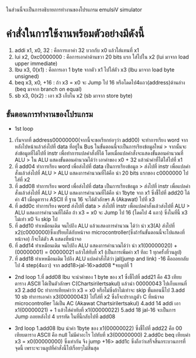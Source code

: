 ในส่วนนี้จะเป็นการอธิบายการทำงานของโปรแกรม emulsiV simulator
# คำสั่งในการใช้งานพร้อมตัวอย่างมีดังนี้
1. addi x1, x0, 32 : คือการเอาค่า 32 บวกกับ x0 แล้วใส่แทนที่ x1 
2. lui x2, 0xc0000000 : คือการเอาค่าด้านขวา 20 bits แรก ใส่ไปใน x2  (lui มาจาก load upper immediate)
3. lbu x3, 0(x1) : คือการเอา 1 byte จากตัว x1 ไปใส่ตัว x3   (lbu มาจาก load byte unsigned)
4. beq x3, x0, +16 : ถ้า x3 = x0 จะ Jump ไป 16 หรือโดดไป4แถว(address)ด้านล่าง   (beq มาจาก branch on equal)
5. sb x3, 0(x2) : เอา x3 เก็บใน x2   (sb มาจาก store byte)

## ขั้นตอนการทำงานของโปรแกรม
* 1st loop 
1. เริ่มจากที่ address00000000(จากนี้จะขอเรียกย่อๆว่า add00) จะทำการเรียง word จากหลังไปหน้าแล้วส่งไปที่ data ที่อยู่ใน Bus ในขั้นตอนนี้จะเป็นการเรียงข้อมูลใหม่ > จากนั้นจะส่งข้อมูลที่ได้ไปที่ instr เพื่อทำการแปลคำสั่งที่ได้ โดยเมื่อแปลคำสั่งจะแสดงขั้นตอนคำนวณที่ ALU > ใน ALU แสดงขั้นตอนคำนวณได้ว่า เอาค่าของ x0 + 32 แล้วนำค่าที่ได้ใส่ไปที่ x1
2. ที่ add04 ทำการเรียง word เพื่อส่งไปที่ data เป็นการเรียงข้อมูล > ส่งไปที่ instr เพื่อแปลคำสั่งแล้วส่งไปที่ ALU > ALU แสดงการคำนวณที่ได้คือ นำ 20 bits แรกของ c0000000 ไปใส่ที่ x2
3. ที่ add08 ทำการเรียง word เพื่อส่งไปที่ data เป็นการเรียงข้อมูล > ส่งไปที่ instr เพื่อแปลคำสั่งแล้วส่งไปที่ ALU > ALU แสดงการคำนวณที่ได้คือ นำ 1byte จาก x1 ซึ่งชี้ไปที่ add20 ได้ค่า 41 เมื่อดูตาราง ASCII ที่ ฐาน 16 จะได้ตัวอักษร A (Akawat) ไปที่ x3
4. ที่ add0c ทำการเรียง word ส่งไปที่ data > ส่งไปที่ instr เพื่อแปลคำสั่งแล้วส่งไปที่ ALU > ALU แสดงการคำนวณที่ได้คือ ถ้า x3 = x0 จะ Jump ไป 16 (โดดไป 4 แถว) ซึ่งในที่นี้ x3 ไม่เท่า x0 จึง skip ไป
5. ที่ add10 ทำเหมือนเดิม จนไปถึง ALU แล้วแสดงการคำนวณ ได้ว่า นำ x3(A) ส่งไปที่ x2(c0000000)ซึ่งเปรียบได้กับหน้าจอ microcontroller(ซึ่งถ้ารันขั้นตอนนี้จะไปแสดงที่หน้าจอ) ก็จะได้ตัว A แสดงที่หน้าจอ
6. ที่ add14 ทำเหมือนเดิม จนไปถึง ALU แสดงการคำนวณได้ว่า นำ x1(00000020) + (00000001) = 00000021 แล้วใส่ทับที้ x1 (เป็นการเพิ่มค่า x1 ทีละ 1 ทุกครั้งที่วนลูป)
7. ที่ add18 ทำเหหมือนเดิม ไปถึง ALU แปลคำสั่งได้ว่า jal(jump and link) -16 คือถอยกลับไป 4 step(4แถว) จาก add18>jal-16>add08 
*จบลูปที่ 1
* 2nd loop 
1.ที่ add08 lbu จะนำค่าของ 1 byte ของ x1 ซึ่งชี้ไปที่ add21 คือ 43 เทียบตาราง ASCII ได้เป็นตัวอักษร C(Chartsirilertsakul) แล้วนำ 00000043 ไปเก็บแทนที่ x3 
2.add 0c ทำการเทียบค่าว่า x3 = x0 หรือไม่ซึ่งถ้าไม่เท่าจะ skip ขั้นตอนนี้ไป 
3.add 10 sb ทำการเอาค่า x3(00000043) ไปใส่ที่ x2 ซึ่งก็จะปรากฎตัว C ที่หน้าจอ microcontroller ได้เป็น AC (Akawat Chartsirilertsakul) 
4.add 14 addi เอา x1(00000021) + 1 แล้วใส่ค่าทับที่ x1(00000022) 
5.add 18 jal-16 จะเป็นการ Jump ถอยหลังไป 4 บรรทัด ในที่นี้กลับไปที่ add08

* 3rd loop 
  1.add08 lbu นำค่า 1byte ของ x1(00000022) ซึ่งชี้ไปที่ add22 คือ 00 เทียบตาราง ASCII คือ null ไม่มีค่าอะไร ไปทับที่ x3(00000000) 
  2.add0c beq เทียบค่า x3 = x0(00000000) ซึ่งเท่ากัน จึง jump +16> add1c ซึ่งถือว่าเสร็จสิ้นกระบวนการที่จุดนี้ เพราะจะวนลูปที่คำสั่งนี้ไปเรื่อยๆไม่สิ้นสุด
